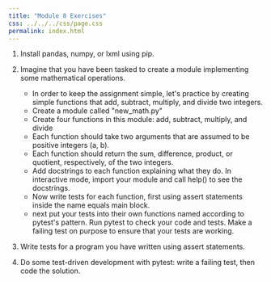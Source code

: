 ```yaml
---
title: "Module 8 Exercises"
css: ../../../css/page.css
permalink: index.html
---
```


1. Install pandas, numpy, or lxml using pip.

2. Imagine that you have been tasked to create a module implementing some mathematical operations.
    * In order to keep the assignment simple, let's practice by creating simple functions that add, subtract, multiply, and divide two integers.
    * Create a module called "new_math.py"
    * Create four functions in this module: add, subtract, multiply, and divide
    * Each function should take two arguments that are assumed to be positive integers (a, b). 
    * Each function should return the sum, difference, product, or quotient, respectively, of the two integers.
    * Add docstrings to each function explaining what they do.  In interactive mode, import your module and call help() to see the docstrings.
    * Now write tests for each function, first using assert statements inside the name equals main block.
    * next put your tests into their own functions named according to pytest's pattern. Run pytest to check your code and tests.  Make a failing test on purpose to ensure that your tests are working.

3. Write tests for a program you have written using assert statements.

4. Do some test-driven development with pytest: write a failing test, then code the solution.
